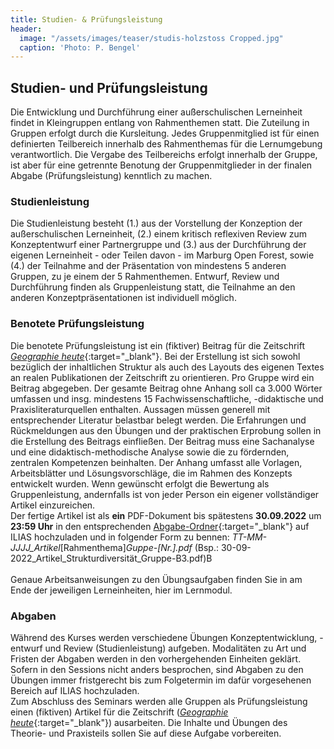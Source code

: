 ```yaml
---
title: Studien- & Prüfungsleistung
header:
  image: "/assets/images/teaser/studis-holzstoss Cropped.jpg"
  caption: 'Photo: P. Bengel'
---
```


## Studien- und Prüfungsleistung

Die Entwicklung und Durchführung einer außerschulischen Lerneinheit findet in Kleingruppen entlang von Rahmenthemen statt. 
Die Zuteilung in Gruppen erfolgt durch die Kursleitung. 
Jedes Gruppenmitglied ist für einen definierten Teilbereich innerhalb des Rahmenthemas für die Lernumgebung verantwortlich. 
Die Vergabe des Teilbereichs erfolgt innerhalb der Gruppe, ist aber für eine getrennte Benotung der Gruppenmitglieder in der finalen Abgabe (Prüfungsleistung) kenntlich zu machen.

<!--
Die Rahmenthemen sind (nach Freischaltung) in der Einheit [Theoretische Grundlagen II](https://geomoer.github.io/moer-l3-aslo/unit02/unit02-03_learning_material.html){:target="_blank"} zu finden.
-->

### Studienleistung
Die Studienleistung besteht (1.) aus der Vorstellung der Konzeption der außerschulischen Lerneinheit, 
(2.) einem kritisch reflexiven Review zum Konzeptentwurf einer Partnergruppe und (3.) aus der Durchführung der eigenen Lerneinheit - oder Teilen davon - im Marburg Open Forest, 
sowie (4.) der Teilnahme and der Präsentation von mindestens 5 anderen Gruppen, zu je einem der 5 Rahmenthemen. 
Entwurf, Review und Durchführung finden als Gruppenleistung statt, die Teilnahme an den anderen Konzeptpräsentationen ist individuell möglich.

### Benotete Prüfungsleistung
Die benotete Prüfungsleistung ist ein (fiktiver) Beitrag für die Zeitschrift [_Geographie heute_](https://www.friedrich-verlag.de/shop/sekundarstufe/erdkunde/fachzeitschriften/geographie-heute){:target="_blank"}. 
Bei der Erstellung ist sich sowohl bezüglich der inhaltlichen Struktur als auch des Layouts des eigenen Textes an realen Publikationen der Zeitschrift zu orientieren. 
Pro Gruppe wird ein Beitrag abgegeben. 
Der gesamte Beitrag ohne Anhang soll ca 3.000 Wörter umfassen und insg. mindestens 15 Fachwissenschaftliche, -didaktische und Praxisliteraturquellen enthalten.
Aussagen müssen generell mit entsprechender Literatur belastbar belegt werden. 
Die Erfahrungen und Rückmeldungen aus den Übungen und der praktischen Erprobung sollen in die Erstellung des Beitrags einfließen. 
Der Beitrag muss eine Sachanalyse und eine didaktisch-methodische Analyse sowie die zu fördernden, zentralen Kompetenzen beinhalten. 
Der Anhang umfasst alle Vorlagen, Arbeitsblätter und Lösungsvorschläge, die im Rahmen des Konzepts entwickelt wurden. 
Wenn gewünscht erfolgt die Bewertung als Gruppenleistung, andernfalls ist von jeder Person ein eigener vollständiger Artikel einzureichen.<br>
Der fertige Artikel ist als **ein** PDF-Dokument bis spätestens **30.09.2022** um **23:59 Uhr** in den entsprechenden [Abgabe-Ordner](https://ilias.uni-marburg.de/goto.php?target=crs_2862848&client_id=UNIMR){:target="_blank"} auf ILIAS hochzuladen und in folgender Form zu bennen: _TT-MM-JJJJ_Artikel_[Rahmenthema]_Guppe-[Nr.].pdf_ (Bsp.: 30-09-2022_Artikel_Strukturdiversität_Gruppe-B3.pdf)B
<br> <br> Genaue Arbeitsanweisungen zu den Übungsaufgaben finden Sie in am Ende der jeweiligen Lerneinheiten, hier im Lernmodul. <br>

### Abgaben
Während des Kurses werden verschiedene Übungen Konzeptentwicklung, -entwurf und Review (Studienleistung) aufgeben.
Modalitäten zu Art und Fristen der Abgaben werden in den vorhergehenden Einheiten geklärt.
Sofern in den Sessions nicht anders besprochen, sind Abgaben zu den Übungen immer fristgerecht bis zum Folgetermin im dafür vorgesehenen Bereich auf ILIAS hochzuladen. <br> 
Zum Abschluss des Seminars werden alle Gruppen als Prüfungsleistung einen (fiktiven) Artikel für die Zeitschrift ([_Geographie heute_](https://www.friedrich-verlag.de/shop/sekundarstufe/erdkunde/fachzeitschriften/geographie-heute){:target="_blank"}) ausarbeiten. 
Die Inhalte und Übungen des Theorie- und Praxisteils sollen Sie auf diese Aufgabe vorbereiten. <br>


 

